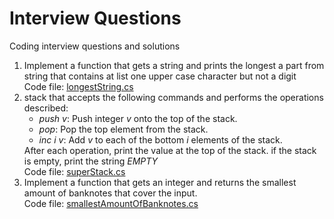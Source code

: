 # Interview Questions
Coding interview questions and solutions

<ol>
  <li>
    Implement a function that gets a string and prints the longest a part from string that contains at list one upper case character but not a digit<br />
    Code file: <a href="https://github.com/shlomisderot/interview-questions/blob/master/longestString.cs">longestString.cs</a>
  </li>
  
  <li>
    stack that accepts the following commands and performs the operations described:<br />
    <ul>
      <li><i>push v</i>: Push integer <i>v</i> onto the top of the stack.</li>
      <li><i>pop</i>: Pop the top element from the stack.</li>
      <li><i>inc i v</i>: Add <i>v</i> to each of the bottom <i>i</i> elements of the stack.</li>
    </ul>
    After each operation, print the value at the top of the stack. if the stack is empty, print the string <i>EMPTY</i><br />
    Code file: <a href="https://github.com/shlomisderot/interview-questions/blob/master/superStack.cs">superStack.cs</a>
  </li>
  <li>
  Implement a function that gets an integer and returns the smallest amount of banknotes that cover the input.<br />
  Code file: <a href="https://github.com/shlomisderot/interview-questions/blob/master/smallestAmountOfBanknotes.cs">smallestAmountOfBanknotes.cs</a>
  </li>
</ol>
